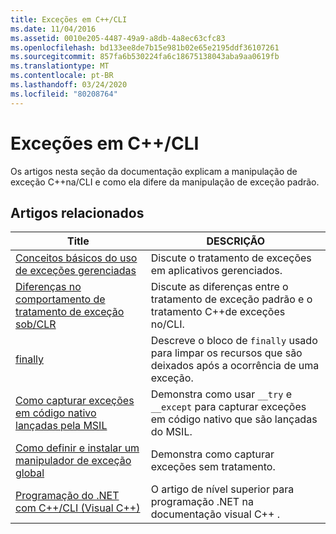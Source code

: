 ```yaml
---
title: Exceções em C++/CLI
ms.date: 11/04/2016
ms.assetid: 0010e205-4487-49a9-a8db-4a8ec63cfc83
ms.openlocfilehash: bd133ee8de7b15e981b02e65e2195ddf36107261
ms.sourcegitcommit: 857fa6b530224fa6c18675138043aba9aa0619fb
ms.translationtype: MT
ms.contentlocale: pt-BR
ms.lasthandoff: 03/24/2020
ms.locfileid: "80208764"
---
```

# <a name="exceptions-in-ccli"></a>Exceções em C++/CLI

Os artigos nesta seção da documentação explicam a manipulação de exceção C++na/CLI e como ela difere da manipulação de exceção padrão.

## <a name="related-articles"></a>Artigos relacionados

|Title|DESCRIÇÃO|
|-----------|-----------------|
|[Conceitos básicos do uso de exceções gerenciadas](../dotnet/basic-concepts-in-using-managed-exceptions.md)|Discute o tratamento de exceções em aplicativos gerenciados.|
|[Diferenças no comportamento de tratamento de exceção sob/CLR](../dotnet/differences-in-exception-handling-behavior-under-clr.md)|Discute as diferenças entre o tratamento de exceção padrão e o tratamento C++de exceções no/CLI.|
|[finally](../dotnet/finally.md)|Descreve o bloco de `finally` usado para limpar os recursos que são deixados após a ocorrência de uma exceção.|
|[Como capturar exceções em código nativo lançadas pela MSIL](../dotnet/how-to-catch-exceptions-in-native-code-thrown-from-msil.md)|Demonstra como usar `__try` e `__except` para capturar exceções em código nativo que são lançadas do MSIL.|
|[Como definir e instalar um manipulador de exceção global](../dotnet/how-to-define-and-install-a-global-exception-handler.md)|Demonstra como capturar exceções sem tratamento.|
|[Programação do .NET com C++/CLI (Visual C++)](../dotnet/dotnet-programming-with-cpp-cli-visual-cpp.md)|O artigo de nível superior para programação .NET na documentação visual C++ .|
